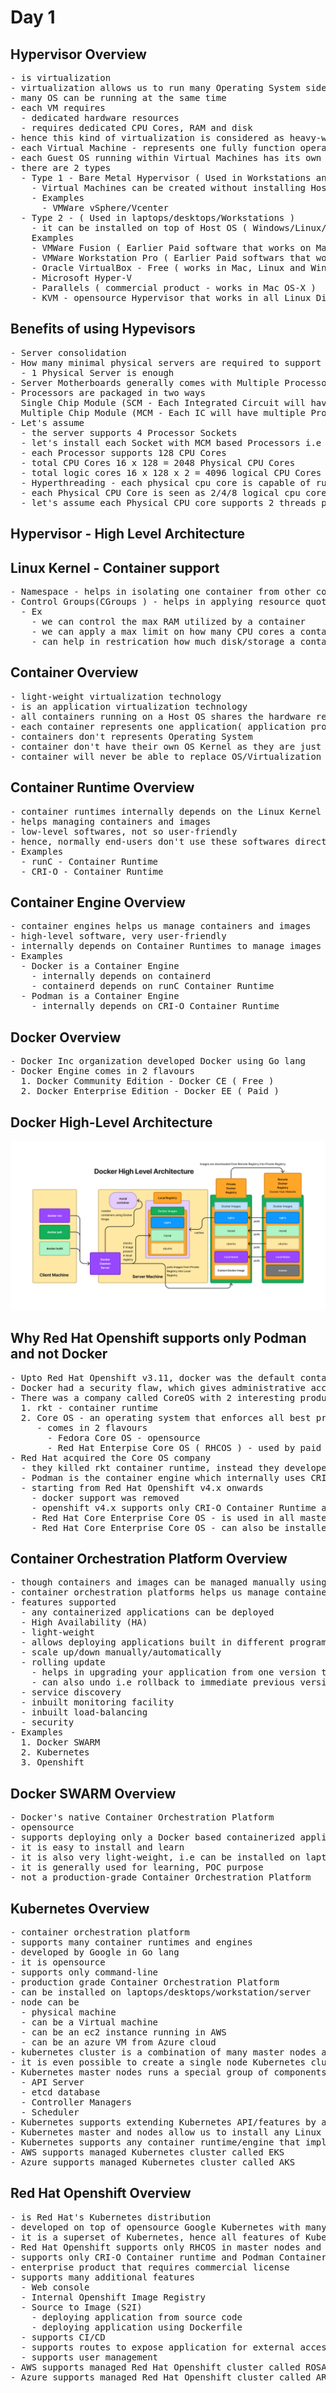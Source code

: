 # Day 1

## Hypervisor Overview
<pre>
- is virtualization
- virtualization allows us to run many Operating System side by side on the same machine ( laptop/desktop/workstation/server )
- many OS can be running at the same time
- each VM requires
  - dedicated hardware resources
  - requires dedicated CPU Cores, RAM and disk 
- hence this kind of virtualization is considered as heavy-weight
- each Virtual Machine - represents one fully function operating system
- each Guest OS running within Virtual Machines has its own dedicated OS Kernel
- there are 2 types
  - Type 1 - Bare Metal Hypervisor ( Used in Workstations and Servers )
    - Virtual Machines can be created without installing Host OS
    - Examples
      - VMWare vSphere/Vcenter
  - Type 2 - ( Used in laptops/desktops/Workstations )
    - it can be installed on top of Host OS ( Windows/Linux/Mac )
    Examples
    - VMWare Fusion ( Earlier Paid software that works on Mac OS-X, it is made free by VMWare )
    - VMWare Workstation Pro ( Earlier Paid softwars that works in Linux and Windows, now it is completely free )
    - Oracle VirtualBox - Free ( works in Mac, Linux and Windows )
    - Microsoft Hyper-V
    - Parallels ( commercial product - works in Mac OS-X )
    - KVM - opensource Hypervisor that works in all Linux Distributions
</pre>

## Benefits of using Hypevisors
<pre>
- Server consolidation
- How many minimal physical servers are required to support 1000 Virtual Machines?
  - 1 Physical Server is enough
- Server Motherboards generally comes with Multiple Processor Sockets
- Processors are packaged in two ways
  Single Chip Module (SCM - Each Integrated Circuit will have 1 Processor )
  Multiple Chip Module (MCM - Each IC will have multiple Processors )
- Let's assume
  - the server supports 4 Processor Sockets
  - let's install each Socket with MCM based Processors i.e 1 Socket with 4 Processors
  - each Processor supports 128 CPU Cores
  - total CPU Cores 16 x 128 = 2048 Physical CPU Cores
  - total logic cores 16 x 128 x 2 = 4096 logical CPU Cores
  - Hyperthreading - each physical cpu core is capable of running 2 threads in parallel
  - each Physical CPU Core is seen as 2/4/8 logical cpu cores by Hypervisor software
  - let's assume each Physical CPU core supports 2 threads parallely
</pre>

## Hypervisor - High Level Architecture

## Linux Kernel - Container support
<pre>
- Namespace - helps in isolating one container from other containers
- Control Groups(CGroups ) - helps in applying resource quota restrictions at container level
  - Ex 
    - we can control the max RAM utilized by a container
    - we can apply a max limit on how many CPU cores a container can utilize at any point of time
    - can help in restrication how much disk/storage a container can use at the max
</pre>  

## Container Overview
<pre>
- light-weight virtualization technology
- is an application virtualization technology
- all containers running on a Host OS shares the hardware resources available to the Host OS
- each container represents one application( application process )
- containers don't represents Operating System
- container don't have their own OS Kernel as they are just application not a OS
- container will never be able to replace OS/Virtualization
</pre>

## Container Runtime Overview
<pre>
- container runtimes internally depends on the Linux Kernel features - Namespace and CGroups
- helps managing containers and images
- low-level softwares, not so user-friendly
- hence, normally end-users don't use these softwares directly
- Examples
  - runC - Container Runtime
  - CRI-O - Container Runtime
</pre>

## Container Engine Overview
<pre>
- container engines helps us manage containers and images
- high-level software, very user-friendly
- internally depends on Container Runtimes to manage images and containers
- Examples
  - Docker is a Container Engine
    - internally depends on containerd
    - containerd depends on runC Container Runtime
  - Podman is a Container Engine
    - internally depends on CRI-O Container Runtime
</pre>

## Docker Overview
<pre>
- Docker Inc organization developed Docker using Go lang
- Docker Engine comes in 2 flavours
  1. Docker Community Edition - Docker CE ( Free )
  2. Docker Enterprise Edition - Docker EE ( Paid )
</pre>

## Docker High-Level Architecture
![Docker](DockerHighLevelArchitecture.png)

## Why Red Hat Openshift supports only Podman and not Docker
<pre>
- Upto Red Hat Openshift v3.11, docker was the default container engine supported by Kubernetes and Openshift
- Docker had a security flaw, which gives administrative access to non-administrators
- There was a company called CoreOS with 2 interesting products
  1. rkt - container runtime
  2. Core OS - an operating system that enforces all best practices of Container Orchestration Platform
     - comes in 2 flavours
       - Fedora Core OS - opensource
       - Red Hat Enterpise Core OS ( RHCOS ) - used by paid variant of Openshift
- Red Hat acquired the Core OS company
  - they killed rkt container runtime, instead they developed CRI-O container runtime as an opensource product
  - Podman is the container engine which internally uses CRI-O container runtime
  - starting from Red Hat Openshift v4.x onwards
    - docker support was removed
    - openshift v4.x supports only CRI-O Container Runtime and Podman Container Engine
    - Red Hat Core Enterprise Core OS - is used in all master nodes within openshift
    - Red Hat Core Enterprise Core OS - can also be installed optionally in openshift worker nodes apart from RHEL  
</pre>

## Container Orchestration Platform Overview
<pre>
- though containers and images can be managed manually using Container Engines/runtimes, that is not the way it is used in the industry
- container orchestration platforms helps us manage containerized application workloads
- features supported
  - any containerized applications can be deployed 
  - High Availability (HA)
  - light-weight
  - allows deploying applications built in different programming languages
  - scale up/down manually/automatically
  - rolling update
    - helps in upgrading your application from one version to other without any downtime
    - can also undo i.e rollback to immediate previous version to any older version of the same application
  - service discovery
  - inbuilt monitoring facility
  - inbuilt load-balancing
  - security 
- Examples
  1. Docker SWARM
  2. Kubernetes
  3. Openshift
</pre>

## Docker SWARM Overview
<pre>
- Docker's native Container Orchestration Platform
- opensource
- supports deploying only a Docker based containerized application workloads
- it is easy to install and learn
- it is also very light-weight, i.e can be installed on laptops with an average hardware configuration
- it is generally used for learning, POC purpose
- not a production-grade Container Orchestration Platform
</pre>

## Kubernetes Overview
<pre>
- container orchestration platform
- supports many container runtimes and engines
- developed by Google in Go lang
- it is opensource
- supports only command-line
- production grade Container Orchestration Platform
- can be installed on laptops/desktops/workstation/server
- node can be
  - physical machine
  - can be a Virtual machine
  - can be an ec2 instance running in AWS
  - can be an azure VM from Azure cloud
- kubernetes cluster is a combination of many master nodes and many worker nodes
- it is even possible to create a single node Kubernetes cluster that acts as both master and worker node
- Kubernetes master nodes runs a special group of components called Control Plane Components
  - API Server
  - etcd database
  - Controller Managers
  - Scheduler
- Kubernetes supports extending Kubernetes API/features by adding your custom resources and custom controller
- Kubernetes master and nodes allow us to install any Linux distribution
- Kubernetes supports any container runtime/engine that implements CRI(Container Runtime Interface)
- AWS supports managed Kubernetes cluster called EKS
- Azure supports managed Kubernetes cluster called AKS
</pre>

## Red Hat Openshift Overview
<pre>
- is Red Hat's Kubernetes distribution
- developed on top of opensource Google Kubernetes with many additional features
- it is a superset of Kubernetes, hence all features of Kubernetes are also supported in Openshift
- Red Hat Openshift supports only RHCOS in master nodes and either RHCOS/RHEL in worker nodes
- supports only CRI-O Container runtime and Podman Container engine
- enterprise product that requires commercial license
- supports many additional features
  - Web console
  - Internal Openshift Image Registry
  - Source to Image (S2I)
    - deploying application from source code
    - deploying application using Dockerfile
  - supports CI/CD
  - supports routes to expose application for external access
  - supports user management
- AWS supports managed Red Hat Openshift cluster called ROSA
- Azure supports managed Red Hat Openshift cluster called ARO
</pre>
